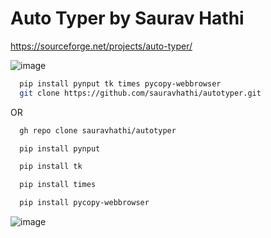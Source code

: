 
# Auto Typer by Saurav Hathi

https://sourceforge.net/projects/auto-typer/

![image](https://user-images.githubusercontent.com/61316762/154841805-daa1a7dc-ebc1-4e84-8997-4a2dad566bfb.png)


```bash
  pip install pynput tk times pycopy-webbrowser
  git clone https://github.com/sauravhathi/autotyper.git
```

OR

```bash
  gh repo clone sauravhathi/autotyper
```

```bash
  pip install pynput
```

```bash
  pip install tk
```

```bash
  pip install times
```

```bash
  pip install pycopy-webbrowser
```


![image](https://user-images.githubusercontent.com/61316762/154842317-a9503273-aadf-43fb-89ca-0246211ee31f.png)
